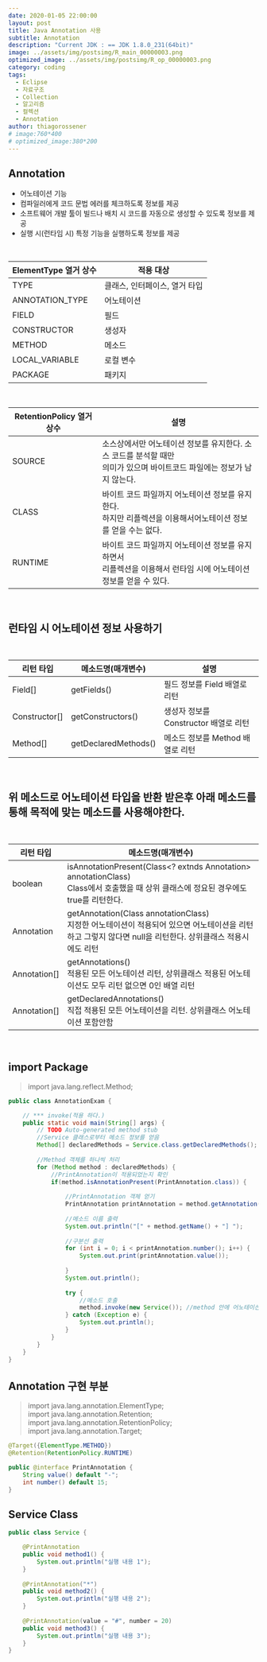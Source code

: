 ```yaml
---
date: 2020-01-05 22:00:00
layout: post
title: Java Annotation 사용
subtitle: Annotation
description: "Current JDK : == JDK 1.8.0_231(64bit)"
image: ../assets/img/postsimg/R_main_00000003.png
optimized_image: ../assets/img/postsimg/R_op_00000003.png
category: coding
tags:
  - Eclipse
  - 자료구조
  - Collection
  - 알고리즘
  - 컬렉션
  - Annotation
author: thiagorossener
# image:760*400
# optimized_image:380*200
---
```


## Annotation
- 어노테이션 기능
- 컴파일러에게 코드 문법 에러를 체크하도록 정보를 제공
- 소프트웨어 개발 툴이 빌드나 배치 시 코드를 자동으로 생성할 수 있도록 정보를 제공
- 실행 시(런타임 시) 특정 기능을 실행하도록 정보를 제공
<br>

| ElementType 열거 상수 | 적용 대상                     |
|-----------------------|-------------------------------|
| TYPE                  | 클래스, 인터페이스, 열거 타입 |
| ANNOTATION_TYPE       | 어노테이션                    |
| FIELD                 | 필드                          |
| CONSTRUCTOR           | 생성자                        |
| METHOD                | 메소드                        |
| LOCAL_VARIABLE        | 로컬 변수                     |
| PACKAGE               | 패키지                        |

<br>

| RetentionPolicy 열거상수 | 설명                                                                                                                    |
|--------------------------|-------------------------------------------------------------------------------------------------------------------------|
| SOURCE                   | 소스상에서만 어노테이션 정보를 유지한다. 소스 코드를 분석할 때만<br>의미가 있으며 바이트코드 파일에는 정보가 남지 않는다. |
| CLASS                    | 바이트 코드 파일까지 어노테이션 정보를 유지한다.<br>하지만 리플렉션을 이용해서어노테이션 정보를 얻을 수는 없다.           |
| RUNTIME                  | 바이트 코드 파일까지 어노테이션 정보를 유지하면서<br>리플렉션을 이용해서 런타임 시에 어노테이션 정보를 얻을 수 있다.       |

<br>

## 런타임 시 어노테이션 정보 사용하기 
<br>

| 리턴 타입     | 메소드명(매개변수)   | 설명                                  |
|---------------|----------------------|---------------------------------------|
| Field[]       | getFields()          | 필드 정보를 Field 배열로 리턴         |
| Constructor[] | getConstructors()    | 생성자 정보를 Constructor 배열로 리턴 |
| Method[]      | getDeclaredMethods() | 메소드 정보를 Method 배열로 리턴      |

<br>

## 위 메소드로 어노테이션 타입을 반환 받은후 아래 메소드를 통해 목적에 맞는 메소드를 사용해야한다.
<br>

| 리턴 타입    | 메소드명(매개변수)                                                                                                                                          |
|--------------|-------------------------------------------------------------------------------------------------------------------------------------------------------------|
| boolean      | isAnnotationPresent(Class<? extnds Annotation> annotationClass)<br>Class에서 호출했을 때 상위 클래스에 정요된 경우에도 true를 리턴한다.                        |
| Annotation   | getAnnotation(Class<T> annotationClass)<br>지정한 어노테이션이 적용되어 있으면 어노테이션을 리턴하고 그렇지 않다면 null을 리턴한다. 상위클래스 적용시에도 리턴 |
| Annotation[] | getAnnotations()<br>적용된 모든 어노테이션 리턴, 상위클래스 적용된 어노테이션도 모두 리턴 없으면 0인 배열 리턴                                                 |
| Annotation[] | getDeclaredAnnotations()<br>직접 적용된 모든 어노테이션을 리턴. 상위클래스 어노테이션 포함안함                                                                 |

<br>

## import Package
> import java.lang.reflect.Method; <br>

```java
public class AnnotationExam {

	// *** invoke(적용 하다.)
	public static void main(String[] args) {
		// TODO Auto-generated method stub
		//Service 클래스로부터 메소드 정보를 얻음
		Method[] declaredMethods = Service.class.getDeclaredMethods();
		
		//Method 객체를 하나씩 처리
		for (Method method : declaredMethods) {
			//PrintAnnotation이 적용되었는지 확인
			if(method.isAnnotationPresent(PrintAnnotation.class)) {
				
				//PrintAnnotation 객체 얻기
				PrintAnnotation printAnnotation = method.getAnnotation(PrintAnnotation.class);
				
				//메소드 이름 출력
				System.out.println("[" + method.getName() + "] ");
				
				//구분선 출력
				for (int i = 0; i < printAnnotation.number(); i++) {
					System.out.print(printAnnotation.value());
					
				}
				System.out.println();
				
				try {
					//메소드 호출
					method.invoke(new Service()); //method 안에 어노테이션 정책을 적용시킴
				} catch (Exception e) {
					System.out.println();
				}
			}
		}
	}
}
```

## Annotation 구현 부분
> import java.lang.annotation.ElementType; <br>
> import java.lang.annotation.Retention; <br>
> import java.lang.annotation.RetentionPolicy; <br>
> import java.lang.annotation.Target; <br>

```java
@Target({ElementType.METHOD})
@Retention(RetentionPolicy.RUNTIME)

public @interface PrintAnnotation {
	String value() default "-";
	int number() default 15;
}
```

## Service Class

```java
public class Service {

	@PrintAnnotation
	public void method1() {
		System.out.println("실행 내용 1");
	}
	
	@PrintAnnotation("*")
	public void method2() {
		System.out.println("실행 내용 2");
	}
	
	@PrintAnnotation(value = "#", number = 20)
	public void method3() {
		System.out.println("실행 내용 3");
	}
}
```